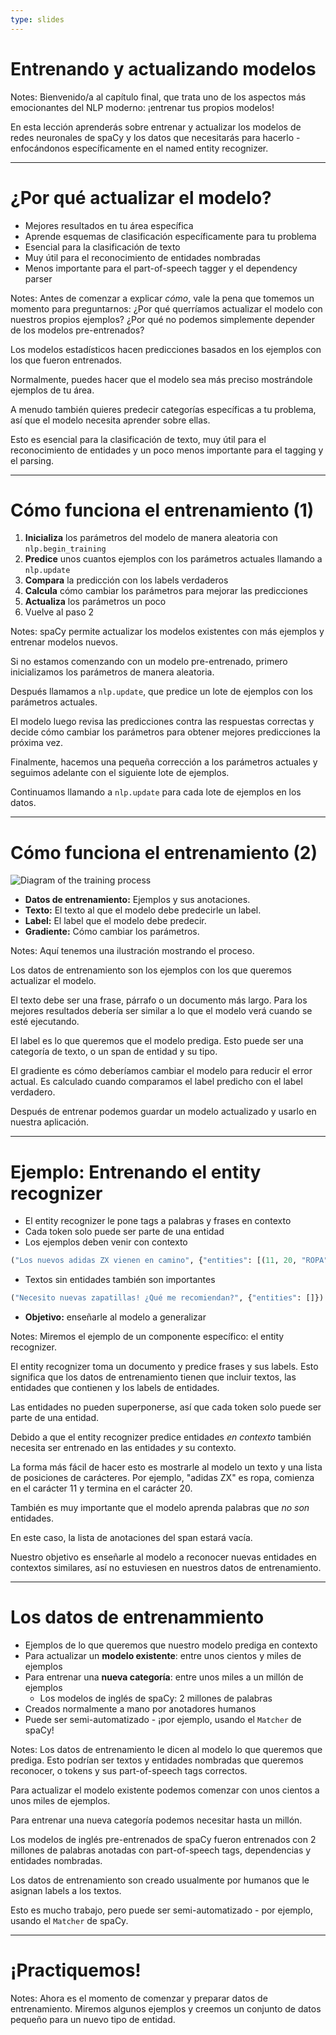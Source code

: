 ```yaml
---
type: slides
---
```


# Entrenando y actualizando modelos

Notes: Bienvenido/a al capítulo final, que trata uno de los aspectos más emocionantes del NLP moderno: ¡entrenar tus propios modelos!

En esta lección aprenderás sobre entrenar y actualizar los modelos de redes neuronales de spaCy y los datos que necesitarás para hacerlo - enfocándonos específicamente en el named entity recognizer.

---

# ¿Por qué actualizar el modelo?

- Mejores resultados en tu área específica
- Aprende esquemas de clasificación específicamente para tu problema
- Esencial para la clasificación de texto
- Muy útil para el reconocimiento de entidades nombradas
- Menos importante para el part-of-speech tagger y el dependency parser

Notes: Antes de comenzar a explicar _cómo_, vale la pena que tomemos un momento para preguntarnos: ¿Por qué querríamos actualizar el modelo con nuestros propios ejemplos? ¿Por qué no podemos simplemente depender de los modelos pre-entrenados?

Los modelos estadísticos hacen predicciones basados en los ejemplos con los que fueron entrenados.

Normalmente, puedes hacer que el modelo sea más preciso mostrándole ejemplos de tu área.

A menudo también quieres predecir categorías específicas a tu problema, así que el modelo necesita aprender sobre ellas.

Esto es esencial para la clasificación de texto, muy útil para el reconocimiento de entidades y un poco menos importante para el tagging y el parsing.

---

# Cómo funciona el entrenamiento (1)

1. **Inicializa** los parámetros del modelo de manera aleatoria con `nlp.begin_training`
2. **Predice** unos cuantos ejemplos con los parámetros actuales llamando a `nlp.update`
3. **Compara** la predicción con los labels verdaderos
4. **Calcula** cómo cambiar los parámetros para mejorar las predicciones
5. **Actualiza** los parámetros un poco
6. Vuelve al paso 2

Notes: spaCy permite actualizar los modelos existentes con más ejemplos y entrenar modelos nuevos.

Si no estamos comenzando con un modelo pre-entrenado, primero inicializamos los parámetros de manera aleatoria.

Después llamamos a `nlp.update`, que predice un lote de ejemplos con los parámetros actuales.

El modelo luego revisa las predicciones contra las respuestas correctas y decide cómo cambiar los parámetros para obtener mejores predicciones la próxima vez.

Finalmente, hacemos una pequeña corrección a los parámetros actuales y seguimos adelante con el siguiente lote de ejemplos.

Continuamos llamando a `nlp.update` para cada lote de ejemplos en los datos.

---

# Cómo funciona el entrenamiento (2)

<img src="/training_es.png" alt="Diagram of the training process" />

- **Datos de entrenamiento:** Ejemplos y sus anotaciones.
- **Texto:** El texto al que el modelo debe predecirle un label.
- **Label:** El label que el modelo debe predecir.
- **Gradiente:** Cómo cambiar los parámetros.

Notes: Aquí tenemos una ilustración mostrando el proceso.

Los datos de entrenamiento son los ejemplos con los que queremos actualizar el modelo.

El texto debe ser una frase, párrafo o un documento más largo. Para los mejores resultados debería ser similar a lo que el modelo verá cuando se esté ejecutando.

El label es lo que queremos que el modelo prediga. Esto puede ser una categoría de texto, o un span de entidad y su tipo.

El gradiente es cómo deberíamos cambiar el modelo para reducir el error actual. Es calculado cuando comparamos el label predicho con el label verdadero.

Después de entrenar podemos guardar un modelo actualizado y usarlo en nuestra aplicación.

---

# Ejemplo: Entrenando el entity recognizer

- El entity recognizer le pone tags a palabras y frases en contexto
- Cada token solo puede ser parte de una entidad
- Los ejemplos deben venir con contexto

```python
("Los nuevos adidas ZX vienen en camino", {"entities": [(11, 20, "ROPA")]})
```

- Textos sin entidades también son importantes

```python
("Necesito nuevas zapatillas! ¿Qué me recomiendan?", {"entities": []})
```

- **Objetivo:** enseñarle al modelo a generalizar

Notes: Miremos el ejemplo de un componente específico: el entity recognizer.

El entity recognizer toma un documento y predice frases y sus labels. Esto significa que los datos de entrenamiento tienen que incluir textos, las entidades que contienen y los labels de entidades.

Las entidades no pueden superponerse, así que cada token solo puede ser parte de una entidad.

Debido a que el entity recognizer predice entidades _en contexto_ también necesita ser entrenado en las entidades _y_ su contexto.

La forma más fácil de hacer esto es mostrarle al modelo un texto y una lista de posiciones de carácteres. Por ejemplo, "adidas ZX" es ropa, comienza en el carácter 11 y termina en el carácter 20.

También es muy importante que el modelo aprenda palabras que _no son_ entidades.

En este caso, la lista de anotaciones del span estará vacía.

Nuestro objetivo es enseñarle al modelo a reconocer nuevas entidades en contextos similares, así no estuviesen en nuestros datos de entrenamiento.

---

# Los datos de entrenammiento

- Ejemplos de lo que queremos que nuestro modelo prediga en contexto
- Para actualizar un **modelo existente**: entre unos cientos y miles de ejemplos
- Para entrenar una **nueva categoría**: entre unos miles a un millón de ejemplos
  - Los modelos de inglés de spaCy: 2 millones de palabras
- Creados normalmente a mano por anotadores humanos
- Puede ser semi-automatizado - ¡por ejemplo, usando el `Matcher` de spaCy!

Notes: Los datos de entrenamiento le dicen al modelo lo que queremos que prediga. Esto podrían ser textos y entidades nombradas que queremos reconocer, o tokens y sus part-of-speech tags correctos.

Para actualizar el modelo existente podemos comenzar con unos cientos a unos miles de ejemplos.

Para entrenar una nueva categoría podemos necesitar hasta un millón.

Los modelos de inglés pre-entrenados de spaCy fueron entrenados con 2 millones de palabras anotadas con part-of-speech tags, dependencias y entidades nombradas.

Los datos de entrenamiento son creado usualmente por humanos que le asignan labels a los textos.

Esto es mucho trabajo, pero puede ser semi-automatizado - por ejemplo, usando el `Matcher` de spaCy.

---

# ¡Practiquemos!

Notes: Ahora es el momento de comenzar y preparar datos de entrenamiento. Miremos algunos ejemplos y creemos un conjunto de datos pequeño para un nuevo tipo de entidad.
